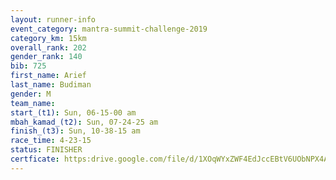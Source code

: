 ```yaml
---
layout: runner-info 
event_category: mantra-summit-challenge-2019 
category_km: 15km 
overall_rank: 202
gender_rank: 140
bib: 725
first_name: Arief
last_name: Budiman
gender: M
team_name: 
start_(t1): Sun, 06-15-00 am
mbah_kamad_(t2): Sun, 07-24-25 am
finish_(t3): Sun, 10-38-15 am
race_time: 4-23-15
status: FINISHER
certficate: https:drive.google.com/file/d/1XOqWYxZWF4EdJccEBtV6UObNPX4Ayyiw/view?usp=sharing
---
```

